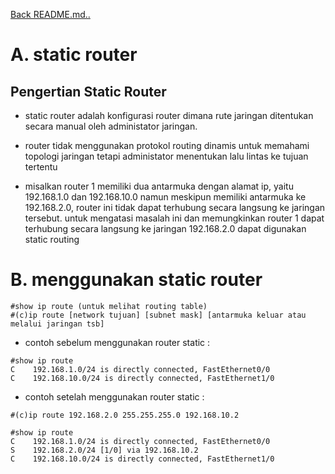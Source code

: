 <a href="00 - README.md">Back README.md..</a>

# **A. static router**
## Pengertian Static Router
- static router adalah konfigurasi router dimana rute jaringan ditentukan secara manual oleh administator jaringan.
- router tidak menggunakan protokol routing dinamis untuk memahami topologi jaringan tetapi administator 
  menentukan lalu lintas ke tujuan tertentu

- misalkan router 1 memiliki dua antarmuka dengan alamat ip, yaitu 192.168.1.0 dan 192.168.10.0 
  namun meskipun memiliki antarmuka ke 192.168.2.0, router ini tidak dapat terhubung secara langsung ke jaringan tersebut. untuk mengatasi 
  masalah ini dan memungkinkan router 1 dapat terhubung secara langsung ke jaringan 192.168.2.0 dapat digunakan static routing

# **B. menggunakan static router**
```
#show ip route (untuk melihat routing table)
#(c)ip route [network tujuan] [subnet mask] [antarmuka keluar atau melalui jaringan tsb]
```

- contoh sebelum menggunakan router static :
```
#show ip route
C    192.168.1.0/24 is directly connected, FastEthernet0/0
C    192.168.10.0/24 is directly connected, FastEthernet1/0
```
 
- contoh setelah menggunakan router static :
```
#(c)ip route 192.168.2.0 255.255.255.0 192.168.10.2

#show ip route
C    192.168.1.0/24 is directly connected, FastEthernet0/0
S    192.168.2.0/24 [1/0] via 192.168.10.2
C    192.168.10.0/24 is directly connected, FastEthernet1/0
```